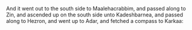 And it went out to the south side to Maalehacrabbim, and passed along to Zin, and ascended up on the south side unto Kadeshbarnea, and passed along to Hezron, and went up to Adar, and fetched a compass to Karkaa:
